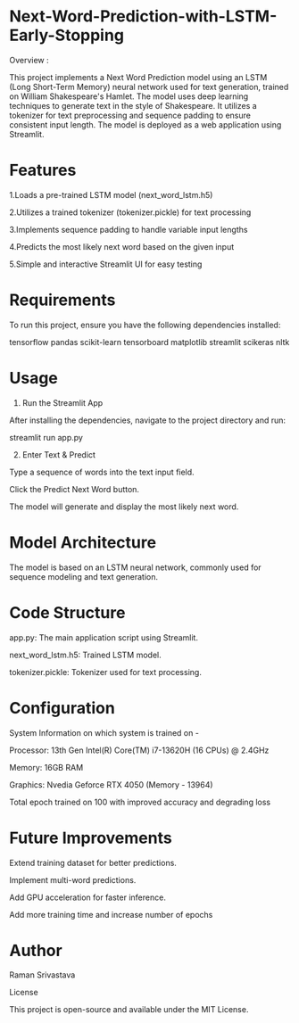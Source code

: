 # Next-Word-Prediction-with-LSTM-Early-Stopping

Overview : 

This project implements a Next Word Prediction model using an LSTM (Long Short-Term Memory) neural network used for text generation, trained on William Shakespeare's Hamlet. The model uses deep learning techniques to generate text in the style of Shakespeare. It utilizes a tokenizer for text preprocessing and sequence padding to ensure consistent input length. The model is deployed as a web application using Streamlit.


# Features

1.Loads a pre-trained LSTM model (next_word_lstm.h5)

2.Utilizes a trained tokenizer (tokenizer.pickle) for text processing

3.Implements sequence padding to handle variable input lengths

4.Predicts the most likely next word based on the given input

5.Simple and interactive Streamlit UI for easy testing

# Requirements

To run this project, ensure you have the following dependencies installed:

tensorflow
pandas
scikit-learn
tensorboard
matplotlib
streamlit
scikeras
nltk 

# Usage

1. Run the Streamlit App

After installing the dependencies, navigate to the project directory and run:

streamlit run app.py

2. Enter Text & Predict

Type a sequence of words into the text input field.

Click the Predict Next Word button.

The model will generate and display the most likely next word.


# Model Architecture

The model is based on an LSTM neural network, commonly used for sequence modeling and text generation.



# Code Structure

app.py: The main application script using Streamlit.

next_word_lstm.h5: Trained LSTM model.

tokenizer.pickle: Tokenizer used for text processing.

# Configuration

System Information on which system is trained on - 

Processor: 13th Gen Intel(R) Core(TM) i7-13620H (16 CPUs) @ 2.4GHz

Memory: 16GB RAM 

Graphics: Nvedia Geforce RTX 4050 (Memory - 13964)

Total epoch trained on 100 with improved accuracy and degrading loss


# Future Improvements

Extend training dataset for better predictions.

Implement multi-word predictions.

Add GPU acceleration for faster inference.

Add more training time and increase number of epochs 

# Author

Raman Srivastava

License

This project is open-source and available under the MIT License.

